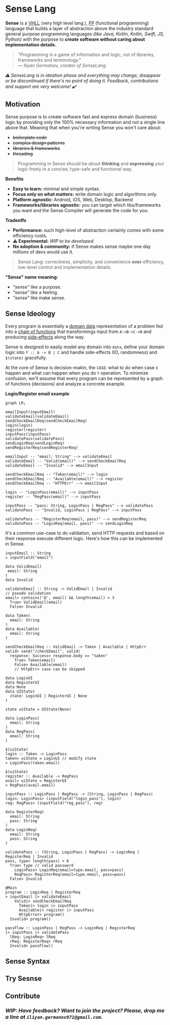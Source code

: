 # Sense Lang

**Sense** is a [VHLL](https://en.wikipedia.org/wiki/Very_high-level_programming_language) (very high level lang.), [FP](https://en.wikipedia.org/wiki/Functional_programming) (functional programming) language that builds a layer of abstraction above the industry standard general purpose programming languages _(like Java, Kotlin, Kotlin, Swift, JS, Python)_ with the purpose to **create software without caring about implementation details.**

> "Programming is a game of information and logic, not of libraries, frameworks and terminology."\
> — <cite>Iliyan Germanov, creator of SenseLang<cite>

_:warning: SenseLang is in ideation phase and everything may change, disappear or be discontinued if there's no point of doing it. Feedback, contributions and support are very welcome! :heavy_check_mark:_
  
## Motivation

Sense purpose is to create software fast and express domain (business) logic by providing only the 100% necessary information and not a single line above that. Meaning that when you're writing Sense you won't care about:
- ~~boilerplate code~~
- ~~complex design patterns~~
- ~~libraries & frameworks~~
- ~~threading~~

> Programming in Sense should be about **thinking** and **expressing** your logic freely in a concise, type-safe and functional way.

**Benefits**
- **Easy to learn:** minimal and simple syntax.
- **Focus only on what matters:** write domain logic and algorithms only.
- **Platform agnostic:** Android, iOS, Web, Desktop, Backend
- **Frameworks/libraries agnostic:** you can target which libs/frameworks you want and the Sense Compiler will generate the code for you.

**Tradeoffs**
- **Performance:** such high-level of abstraction certainly comes with some efficiency costs.
- **:warning: Experimental:** _WIP to be developed._
- **No adoption & community:** if Sense makes sense maybe one day millions of devs would use it.

> Sense Lang: correctness, simplicity, and convenience **over** efficiency, low-level control and implementation details.

**"Sense" name meaning:**
- _"sense"_ like a purpose.
- _"sense"_ like a feeling.
- _"sense"_ like make sense.

## Sense Ideology

Every program is essentially a [domain data](https://en.wikipedia.org/wiki/Domain-driven_design) representation of a problem fed into a [chain of functions](https://en.wikipedia.org/wiki/Function_composition) that transformings input from `A->B->C->N` and producing [side-effects](https://en.wikipedia.org/wiki/Side_effect_(computer_science)) along the way.
  
Sense is designed to easily model any domain into `data`, define your domain logic into `f :: A -> B | C` and handle side-effects (IO, randomness) and `$(state)` gracefully.
  
At the core of Sense is decision-makin, the `CASE`: what to do when case `X` happen and what can happen when you do `Y` operation.
To minimize confusion, we'll assume that every program can be represented by a graph of functions (decisions) and analyze a concrete example.

**Login/Register email example**
  
```mermaid
graph LR;

emailInput(inputEmail)  
validateEmail(validateEmail)  
sendCheckEmailReq(sendCheckEmailReq)  
login(login)
register(register)  
inputPass(inputPass)
validatePass(validatePass)
sendLoginReq(sendLoginReq)
sendRegisterReq(sendRegisterReq)  
  
emailInput -- "email: String" --> validateEmail
validateEmail -- "Valid(email)" --> sendCheckEmailReq
validateEmail -- "Invalid" --> emailInput  
  
sendCheckEmailReq -- "Taken(email)" --> login
sendCheckEmailReq -- "Available(email)" --> register
sendCheckEmailReq -- "HTTPErr" --> emailInput
  
login -- "LoginPass(email)" --> inputPass
register -- "RegPass(email)" --> inputPass  

inputPass -- "pass: String, LoginPass | RegPass" --> validatePass
validatePass -- "Invalid, LoginPass | RegPass" --> inputPass
  
validatePass -- "RegisterReq(email, pass)" --> sendRegisterReq
validatePass -- "LoginReq(email, pass)" --> sendLoginReq    
```
  
It's a common use-case to do validation, send HTTP requests and based on their response execute different logic.
Here's how this can be implemented in Sense.  

```
inputEmail :: String
> inputField("email")  

data ValidEmail(
 email: String
)
data Invalid  
  
validateEmail :: String -> ValidEmail | Invalid
// pseudo validation  
email> contains('@', email) && length(email) > 3
  True> ValidEmail(email)
  False> Invalid

data Taken(
  email: String
)
data Available(
  email: String
)
  
sendCheckEmailReq :: ValidEmail -> Taken | Available | HttpErr 
valid> send("/checkEmail", valid)
  response: Success> response.body == "taken"
    True> Taken(email)
    False> Available(email)
    // HttpErr> case can be skipped
 
data LoginUI
data RegisterUI
data None  
data UIState(
  state: LoginUI | RegisterUI | None
)

state uiState = UIState(None)  
 
data LoginPass(
  email: String
)
data RegPass(
  email: String
)  
  
$(uiState)  
login :: Taken -> LoginPass 
taken> uiState = LoginUI // modify state
> LoginPass(taken.email)
  
$(uiState)
register :: Available -> RegPass
avail> uiState = RegisterUI
> RegPass(avail.email)

inputPass :: LoginPass | RegPass -> (String, LoginPass | RegPass)
login: LoginPass> (inputField("login_pass"), login)
reg: RegPass> (inputField("reg_pass"), reg)  

data RegisterReq(
  email: String
  pass: String
)
data LoginReq(
  email: String
  pass: String
)  
  
validatePass :: (String, LoginPass | RegPass) -> LoginReq | RegisterReq | Invalid
pass, type> length(pass) > 6
  True> type // valid password
    LoginPass> LoginReq(email=type.email, pass=pass)
    ReqPass> RegisterReq(email=type.email, pass=pass)
  False> Invalid

@Main  
program :: LoginReq | RegisterReq
> inputEmail |> validateEmail
    Valid|> sendCheckEmailReq
      Taken|> login |> inputPass
      Available|> register |> inputPass
      HttpError> program()
  Invalid> program()
  
passFlow :: LoginPass | RegPass -> LoginReq | RegisterReq
|> inputPass |> validatePass
  lReq: LoginReq> lReq
  rReq: RegisterReq> rReq
  Invalid> passFlow()
``` 
  
## Sense Syntax

## Try Sesnse

## Contribute

### _WIP: Have feedback? Want to join the project? Please, drop me a line at `iliyan.germanov971@gmail.com`._  
